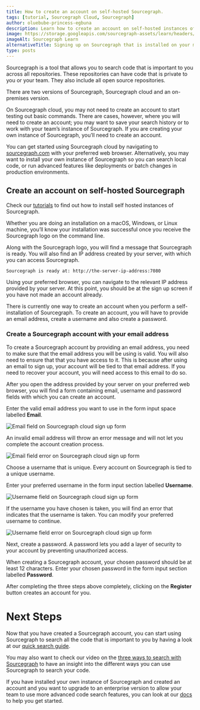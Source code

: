 ```yaml
---
title: How to create an account on self-hosted Sourcegraph.
tags: [tutorial, Sourcegraph Cloud, Sourcegraph]
author: oluebube-princess-egbuna
description: Learn how to create an account on self-hosted instances of Sourcegraph.
image: https://storage.googleapis.com/sourcegraph-assets/learn/headers/sourcegraph-learn-header-3.png
imageAlt: Sourcegraph Learn
alternativeTitle: Signing up on Sourcegraph that is installed on your machine with Docker, Docker Compose or Kubernetes.
type: posts
---
```


Sourcegraph is a tool that allows you to search code that is important to you across all repositories. These repositories can have code that is private to you or your team. They also include all open source repositories.

There are two versions of Sourcegraph, Sourcegraph cloud and an on-premises version.

On Sourcegraph cloud, you may not need to create an account to start testing out basic commands. There are cases, however, where you will need to create an account; you may want to save your search history or to work with your team’s instance of Sourcegraph.
If you are creating your own instance of Sourcegraph, you’ll need to create an account.

You can get started using Sourcegraph cloud by navigating to [sourcegraph.com](https://sourcegraph.com/) with your preferred web browser. Alternatively, you may want to install your own instance of Sourcegraph so you can search local code, or run advanced features like deployments or batch changes in production environments.

## Create an account on self-hosted Sourcegraph

Check our [tutorials](https://learn.sourcegraph.com/)  to find out how to install self hosted instances of Sourcegraph.

Whether you are doing an installation on a macOS, Windows, or Linux machine, you’ll know your installation was successful once you receive the Sourcegraph logo on the command line.

Along with the Sourcegraph logo, you will find a message that Sourcegraph is ready. You will also find an IP address created by your server, with which you can access Sourcegraph.

```
Sourcegraph is ready at: http://the-server-ip-address:7080
```

Using your preferred browser, you can navigate to the relevant IP address provided by your server. At this point, you should be at the sign up screen if you have not made an account already.

There is currently one way to create an account when you perform a self-installation of Sourcegraph. To create an account, you will have to provide an email address, create a username and also create a password.

### Create a Sourcegraph account with your email address

To create a Sourcegraph account by providing an email address, you need to make sure that the email address you will be using is valid. You will also need to ensure that that you have access to it. This is because after using an email to sign up, your account will be tied to that email address. If you need to recover your account, you will need access to this email to do so.

After you open the address provided by your server on your preferred web browser, you will find a form containing email, username and password fields with which you can create an account.

Enter the valid email address you want to use in the form input space labelled **Email**.

![Email field on Sourcegraph cloud sign up form](sourcegraph-cloud-signup-email-field.png)

An invalid email address will throw an error message and will not let you complete the account creation process.

![Email field error on Sourcegraph cloud sign up form](sourcegraph-cloud-email-field-error.png)

Choose a username that is unique. Every account on Sourcegraph is tied to a unique username.

Enter your preferred username in the form input section labelled **Username**.

![Username field on Sourcegraph cloud sign up form](username-field-sourcegraph-signup-form.png)

If the username you have chosen is taken, you will find an error that indicates that the username is taken. You can modify your preferred username to continue.

![Username field error on Sourcegraph cloud sign up form](username-field-error-sourcegraph-signup-form.png)

Next, create a password. A password lets you add a layer of security to your account by preventing unauthorized access.

When creating a Sourcegraph account, your chosen password should be at least 12 characters. Enter your chosen password in the form input section labelled **Password**.

After completing the three steps above completely, clicking on the **Register** button creates an account for you.

# Next Steps

Now that you have created a Sourcegraph account, you can start using Sourcegraph to search all the code that is important to you by having a look at our [quick search guide](https://learn.sourcegraph.com/sourcegraph-cheat-sheet).

You may also want to check our video on the [three ways to search with Sourcegraph](http://learn.sourcegraph.com/three-ways-to-search-video) to have an insight into the different ways you can use Sourcegraph to search your code.

If you have installed your own instance of Sourcegraph and created an account and you want to upgrade to an enterprise version to allow your team to use more advanced code search features, you can look at our [docs](https://docs.sourcegraph.com) to help you get started.
